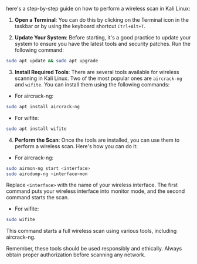 here's a step-by-step guide on how to perform a wireless scan in Kali Linux:

1. **Open a Terminal**: You can do this by clicking on the Terminal icon in the taskbar or by using the keyboard shortcut `Ctrl+Alt+T`.

2. **Update Your System**: Before starting, it's a good practice to update your system to ensure you have the latest tools and security patches. Run the following command:

```bash
sudo apt update && sudo apt upgrade
```

3. **Install Required Tools**: There are several tools available for wireless scanning in Kali Linux. Two of the most popular ones are `aircrack-ng` and `wifite`. You can install them using the following commands:

- For aircrack-ng:

```bash
sudo apt install aircrack-ng
```

- For wifite:

```bash
sudo apt install wifite
```

4. **Perform the Scan**: Once the tools are installed, you can use them to perform a wireless scan. Here's how you can do it:

- For aircrack-ng:

```bash
sudo airmon-ng start <interface>
sudo airodump-ng <interface>mon
```

Replace `<interface>` with the name of your wireless interface. The first command puts your wireless interface into monitor mode, and the second command starts the scan.

- For wifite:

```bash
sudo wifite
```

This command starts a full wireless scan using various tools, including aircrack-ng.

Remember, these tools should be used responsibly and ethically. Always obtain proper authorization before scanning any network.
